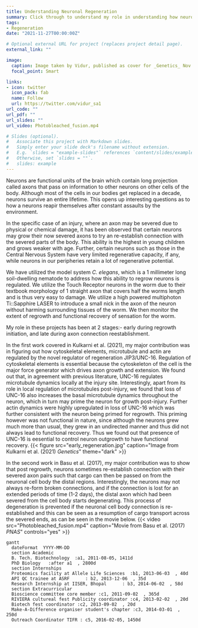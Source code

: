 ```yaml
---
title: Understanding Neuronal Regeneration
summary: Click through to understand my role in understanding how neuronal regeneration takes place post injury in the nematode _C. elegans_.
tags:
- Regeneration
date: "2021-11-27T00:00:00Z"

# Optional external URL for project (replaces project detail page).
external_link: ""

image:
  caption: Image taken by Vidur, published as cover for _Genetics_ Nov 2021
  focal_point: Smart

links:
- icon: twitter
  icon_pack: fab
  name: Follow
  url: https://twitter.com/vidur_sa1
url_code: ""
url_pdf: ""
url_slides: ""
url_video: Photobleached_fusion.mp4

# Slides (optional).
#   Associate this project with Markdown slides.
#   Simply enter your slide deck's filename without extension.
#   E.g. `slides = "example-slides"` references `content/slides/example-slides.md`.
#   Otherwise, set `slides = ""`.
#   slides: example
---
```



Neurons are functional units of the brain which contain long  projection called axons that pass on information to other neurons on other cells of the body. Although most of the cells in our bodies get replaced in a decade, neurons survive an entire lifetime. This opens up interesting questions as to how a neurons reapir themselves after constant assaults by the environment.

In the specific case of an injury, where an axon may be severed due to physical or chemical damage, it has been observed that certain neurons may grow their now severed axons to try an re-establish connection with the severed parts of the body. This ability is the highest in young children and grows weaker with age. Further, certain neurons such as those in the Central Nervous System have very limited regenerative capacity, if any, while neurons in our peripheries retain a lot of regenerative potential.

We have utilized the model system _C. elegans_, which is a 1 millimeter long soil-dwelling nematode to address how this ability to regrow neurons is regulated. We utilize the Touch Receptor neurons in the worm due to their textbook morphology of 1 straight axon that covers half the worms length and is thus very easy to damage. We utilize a high powered multiphoton Ti::Sapphire LASER to introduce a small nick in the axon of the neuron without harming surrounding tissues of the worm. We then monitor the extent of regrowth and functional recovery of sensation for the worm.

My role in these projects has been at 2 stages:- early during regrowth initiation, and late during axon connection reestablishment.

In the first work covered in Kulkarni et al. (2021), my major contribution was in figuring out how cytoskeletal elements, microtubule and actin are regulated by the novel regulator of regeneration JIP3/UNC-16. Regulation of cytoskeletal elements is essential because the cytoskeleton of the cell is the major force generator which drives axon growth and extension. We found out that, in agreement with previous literature, UNC-16 regulates microtubule dynamics locally at the injury site. Interestingly, apart from its role in local regulation of microtubules post-injury, we found that loss of UNC-16 also increases the basal microtubule dynamics throughout the neuron, which in turn may prime the neuron for growth post-injury. Further actin dynamics were highly upregulated in loss of UNC-16 which was further consistent with the neuron being primed for regrowth. This priming however was not functional in nature, since although the neurons grew much more than usual, they grew in an undirected manner and thus did not always lead to functional recovery. Thus we found out that presence of UNC-16 is eesential to control neuron outgrowth to have functional recovery.
{{< figure src="early_regeneration.jpg" caption="Image from Kulkarni et al. (2021) _Genetics_" theme="dark" >}}

In the second work in Basu et al. (2017), my major contribution was to show that post regrowth, neurons sometimes re-establish connection with their severed axon pairs such that cargo can then be passed on from the neuronal cell body the distal regions. Interestingly, the neurons may not always re-form broken connections, and if the connection is lost for an extended periods of time (1-2 days), the distal axon which had been severed from the cell body starts degenerating. This process of degeneration is prevented if the neuronal cell body connection is re-established and this can be seen as a resumption of cargo transport across the severed ends, as can be seen in the movie below.
{{< video src="Photobleached_fusion.mp4" caption="Movie from Basu et al. (2017) _PNAS_" controls="yes" >}}


```mermaid
gantt
  dateFormat  YYYY-MM-DD
  section Academic
  B. Tech. Biotechnology  :a1, 2011-08-05, 1411d
  PhD Biology   :after a1  , 2800d
  section Internships
  Proteomics facility at Allele Life Sciences  :b1, 2013-06-03  , 40d
  API QC trainee at ASRF      : b2, 2013-12-06  , 35d
  Research Internship at IISER, Bhopal      : b3, 2014-06-02  , 58d
  section Extracurricular
  Bioscience committee core member :c1, 2011-09-02  , 365d
  RIVIERA cultureal fest Publicity coordinator :c4, 2013-02-02  , 20d
  Biotech fest coordinator :c2, 2013-09-02  , 20d
  Make-A-Difference organiser student's chapter :c3, 2014-03-01  , 250d
  Outreach Coordinator TIFR : c5, 2016-02-05, 1450d

```
